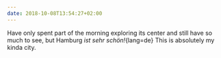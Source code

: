 ```yaml
---
date: 2018-10-08T13:54:27+02:00
---
```


Have only spent part of the morning exploring its center and still have so much to see, but Hamburg *ist sehr schön!*{lang=de} This is absolutely my kinda city.
